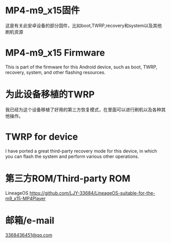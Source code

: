 # MP4-m9_x15固件
这是有关此安卓设备的部分固件，比如boot,TWRP,recovery和system以及其他刷机资源
# MP4-m9_x15 Firmware
This is part of the firmware for this Android device, such as boot, TWRP, recovery, system, and other flashing resources.
# 为此设备移植的TWRP
我已经为这个设备移植了好用的第三方恢复模式，在里面可以进行刷机以及各种其他操作。
# TWRP for device
I have ported a great third-party recovery mode for this device, in which you can flash the system and perform various other operations.
# 第三方ROM/Third-party ROM
LineageOS https://github.com/LJY-33684/LineageOS-suitable-for-the-m9_x15-MP4Player
# 邮箱/e-mail
3368436451@qq.com
